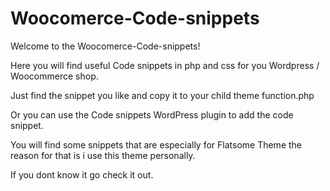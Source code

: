 # Woocomerce-Code-snippets

Welcome to the Woocomerce-Code-snippets!

Here you will find useful Code snippets in php and css for you Wordpress / Woocommerce shop. 

Just find the snippet you like and copy it to your child theme function.php 

Or you can use the Code snippets WordPress plugin to add the code snippet.

You will find some snippets that are especially for Flatsome Theme the reason for that is i use this theme personally. 

If you dont know it go check it out.
